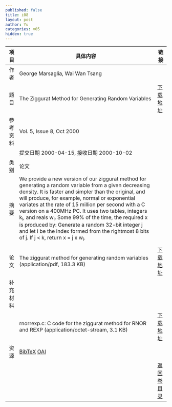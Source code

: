 ```yaml
---
published: false
title: i08
layout: post
author: Yu
categories: v05
hidden: true
---
```


| 项目 | 具体内容 | 链接 |
|---:|---|---|
| 作者 | George Marsaglia, Wai Wan Tsang| |
| 题目 |The Ziggurat Method for Generating Random Variables | [下载地址](http://www.jstatsoft.org/v05/i08/paper) |
| 参考资料 |Vol. 5, Issue 8, Oct 2000 | |
| | 提交日期 2000-04-15, 接收日期 2000-10-02| | 
| 类别 | 论文| |
| 摘要 | We provide a new version of our ziggurat method for generating a random variable from a given decreasing density. It is faster and simpler than the original, and will produce, for example, normal or exponential variates at the rate of 15 million per second with a C version on a 400MHz PC. It uses two tables, integers k<sub>i</sub>, and reals w<sub>i</sub>. Some 99% of the time, the required x is produced by: Generate a random 32-bit integer j and let i be the index formed from the rightmost 8 bits of j. If j &lt; k, return x = j x w<sub>i</sub>.
| |
| 论文 | The ziggurat method for generating random variables  (application/pdf, 183.3 KB)| [下载地址](http://www.jstatsoft.org/v05/i08/paper) |
| 补充材料 | | |
| |rnorrexp.c: C code for the ziggurat method for RNOR and REXP  (application/octet-stream, 3.1 KB)|  [下载地址](http://www.jstatsoft.org/v05/i08/supp/1) |
| 资源 | [BibTeX](http://www.jstatsoft.org/v05/i08/bibtex) [OAI](http://www.jstatsoft.org/oai?verb=GetRecord&identifier=oai.jstatsoft/v05/i08&prefix=oai_dc)| |
| |  | [返回卷目录]({{site.baseurl}}/volume/v05.html) |